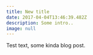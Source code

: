 ```yaml
---
title: New title
date: 2017-04-04T13:46:39.482Z
description: Some intro..
image: null
---
```


Test text, some kinda blog post.